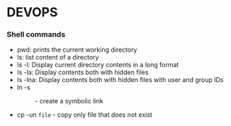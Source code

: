 # DEVOPS
### Shell commands
- pwd: prints the current working directory
- ls: list content of a directory
- ls -l: Display current directory contents in a long format
- ls -la: Display contents both with hidden files
- ls -lna: Display contents both with hidden files with user and group IDs
- ln -s <dir> <link> - create a symbolic link
- cp -un `file` -  copy only file that does not exist
